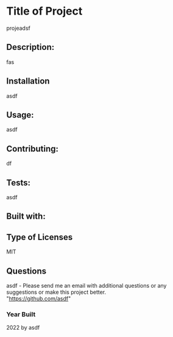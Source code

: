 
 # Title of Project
  projeadsf    
 
        
## Description: 
fas
## Installation
asdf
## Usage:
 asdf  
## Contributing: 
df   
## Tests:
asdf
 
## Built with:


## Type of Licenses 
MIT          



    
 ## Questions
  asdf - Please send me an email with additional questions or any suggestions or make this project better.
 <br>
  "https://github.com/asdf"

  
### Year Built
2022 by asdf  